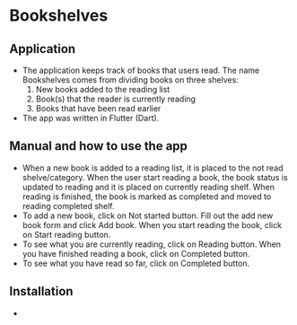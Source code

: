 # Bookshelves

## Application
* The application keeps track of books that users read. The name Bookshelves comes from dividing books on three shelves:
    1. New books added to the reading list
    2. Book(s) that the reader is currently reading
    3. Books that have been read earlier
* The app was written in Flutter (Dart).

## Manual and how to use the app
* When a new book is added to a reading list, it is placed to the not read shelve/category. When the user start reading a book, the book status is updated to reading and it is placed on currently reading shelf. When reading is finished, the book is marked as completed and moved to reading completed shelf.
* To add a new book, click on Not started button. Fill out the add new book form and click Add book. When you start reading the book, click on Start reading button.
* To see what you are currently reading, click on Reading button. When you have finished reading a book, click on Completed button.
* To see what you have read so far, click on Completed button.

## Installation
* 
